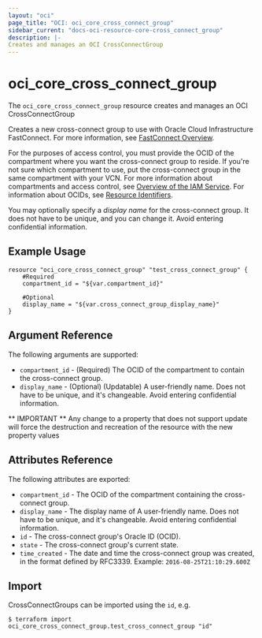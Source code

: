 ```yaml
---
layout: "oci"
page_title: "OCI: oci_core_cross_connect_group"
sidebar_current: "docs-oci-resource-core-cross_connect_group"
description: |-
Creates and manages an OCI CrossConnectGroup
---
```


# oci_core_cross_connect_group
The `oci_core_cross_connect_group` resource creates and manages an OCI CrossConnectGroup

Creates a new cross-connect group to use with Oracle Cloud Infrastructure
FastConnect. For more information, see
[FastConnect Overview](https://docs.us-phoenix-1.oraclecloud.com/Content/Network/Concepts/fastconnect.htm).

For the purposes of access control, you must provide the OCID of the
compartment where you want the cross-connect group to reside. If you're
not sure which compartment to use, put the cross-connect group in the
same compartment with your VCN. For more information about
compartments and access control, see
[Overview of the IAM Service](https://docs.us-phoenix-1.oraclecloud.com/Content/Identity/Concepts/overview.htm).
For information about OCIDs, see
[Resource Identifiers](https://docs.us-phoenix-1.oraclecloud.com/Content/General/Concepts/identifiers.htm).

You may optionally specify a *display name* for the cross-connect group.
It does not have to be unique, and you can change it. Avoid entering confidential information.


## Example Usage

```hcl
resource "oci_core_cross_connect_group" "test_cross_connect_group" {
	#Required
	compartment_id = "${var.compartment_id}"

	#Optional
	display_name = "${var.cross_connect_group_display_name}"
}
```

## Argument Reference

The following arguments are supported:

* `compartment_id` - (Required) The OCID of the compartment to contain the cross-connect group.
* `display_name` - (Optional) (Updatable) A user-friendly name. Does not have to be unique, and it's changeable. Avoid entering confidential information. 


** IMPORTANT **
Any change to a property that does not support update will force the destruction and recreation of the resource with the new property values

## Attributes Reference

The following attributes are exported:

* `compartment_id` - The OCID of the compartment containing the cross-connect group.
* `display_name` - The display name of A user-friendly name. Does not have to be unique, and it's changeable. Avoid entering confidential information. 
* `id` - The cross-connect group's Oracle ID (OCID).
* `state` - The cross-connect group's current state.
* `time_created` - The date and time the cross-connect group was created, in the format defined by RFC3339.  Example: `2016-08-25T21:10:29.600Z` 

## Import

CrossConnectGroups can be imported using the `id`, e.g.

```
$ terraform import oci_core_cross_connect_group.test_cross_connect_group "id"
```
